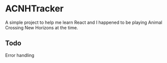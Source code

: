 # ACNHTracker
A simple project to help me learn React and I happened to be playing Animal  Crossing New Horizons at the time.

## Todo
Error handling

